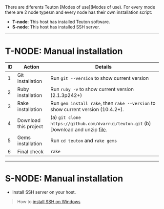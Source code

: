 
There are diferents Teuton [Modes of use](Modes of use). For every mode there are 2 node typesm and every node has their own installation script:

* **T-node**: This host has installed Teuton software.
* **S-node**: This host has installed SSH server.

---
# T-NODE: Manual installation

| ID | Action            | Details |
| -- | ----------------- | ----------- |
| 1  | Git installation  | Run `git --version` to show current version |
| 2  | Ruby installation | Run `ruby -v` to show current version (2.1.3p242+) |
| 3  | Rake installation | Run `gem install rake`, then `rake --version` to show current version (10.4.2+). |
| 4  | Download this project | (a) `git clone https://github.com/dvarrui/teuton.git` (b) Download and unzip [file](https://github.com/dvarrui/teuton-panel/archive/master.zip). |
| 5  | Gems installation | Run `cd teuton` and `rake gems` |
| 6  | Final check       | `rake` |

---

# S-NODE: Manual installation

* Install SSH server on your host.

> How to [install SSH on Windows](windows-ssh)
